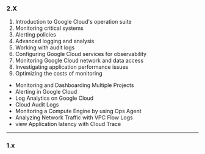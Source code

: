 ### 2.X

1. Introduction to Google Cloud's operation suite
2. Monitoring critical systems
3. Alerting policies
4. Advanced logging and analysis
5. Working with audit logs
6. Configuring Google Cloud services for observability
7. Monitoring Google Cloud network and data access
8. Investigating application performance issues
9. Optimizing the costs of monitoring

- Monitoring and Dashboarding Multiple Projects
- Alerting in Google Cloud
- Log Analytics on Google Cloud
- Cloud Audit Logs
- Monitoring a Compute Engine by using Ops Agent
- Analyzing Network Traffic with VPC Flow Logs
- view Application latency with Cloud Trace

---

### 1.x
